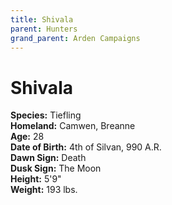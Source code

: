 ```yaml
---
title: Shivala
parent: Hunters
grand_parent: Arden Campaigns
---
```

  
# Shivala
**Species:** Tiefling<br>
**Homeland:** Camwen, Breanne<br>
**Age:** 28<br>
**Date of Birth:** 4th of Silvan, 990 A.R.<br>
**Dawn Sign:** Death<br>
**Dusk Sign:** The Moon<br>
**Height:** 5'9"<br>
**Weight:** 193 lbs.